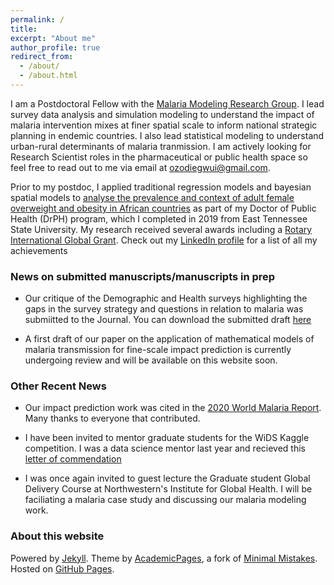 ```yaml
---
permalink: /
title:
excerpt: "About me"
author_profile: true
redirect_from: 
  - /about/
  - /about.html
---
```


I am a Postdoctoral Fellow with the [Malaria Modeling Research Group](http://www.numalariamodeling.org). I lead survey data analysis and simulation modeling to understand the impact of malaria intervention mixes at finer spatial scale to inform national strategic planning in endemic countries. I also lead statistical modeling to understand urban-rural determinants of malaria tranmission. I am actively looking for Research Scientist roles in the pharmaceutical or public health space so feel free to read out to me via email at ozodiegwui@gmail.com.

Prior to my postdoc, I applied traditional regression models and bayesian spatial models to [analyse the prevalence and context of adult female overweight and obesity in African countries](http://pdfs.semanticscholar.org/e268/97165b6eef2dce34009bc24b51a271005653.pdf) as part of my Doctor of Public Health (DrPH) program, which I completed in 2019 from East Tennessee State University. My research received several awards including a [Rotary International Global Grant](http://www.rotary7570.org/ItemDetails.aspx?DataItemID=oEjpXRE3cxo%3D). Check out my [LinkedIn profile](https://www.linkedin.com/in/ifeomaozodiegwu/) for a list of all my achievements 



### News on submitted manuscripts/manuscripts in prep 
* Our critique of the Demographic and Health surveys highlighting the gaps in the survey strategy and questions in relation to malaria was submiitted to the Journal. You can download the submitted draft [here](http://ifeomaozo.github.io/files/DHS_opinion_piece.pdf)

* A first draft of our paper on the application of mathematical models of malaria transmission for fine-scale impact prediction is currently undergoing review and will be available on this website soon.


### Other Recent News
* Our impact prediction work was cited in the [ 2020 World Malaria Report](http://who.int/publications/i/item/9789240015791). Many thanks to everyone that contributed. 

* I have been invited to mentor graduate students for the WiDS Kaggle competition. I was a data science mentor last year and recieved this [letter of commendation](http://ifeomaozo.github.io/files/IDO_WiDS.pdf)

* I was once again invited to guest lecture the Graduate student Global Delivery Course at Northwestern's Institute for Global Health. I will be faciliating a malaria case study and discussing our malaria modeling work. 


### About this website
Powered by [Jekyll](http://jekyllrb.com). Theme by [AcademicPages](https://github.com/academicpages/academicpages.github.io), a fork of [Minimal Mistakes](https://mademistakes.com/work/minimal-mistakes-jekyll-theme/). Hosted on [GitHub Pages](https://pages.github.com/).

<!-- Powered by <a href="http://jekyllrb.com" rel="nofollow">Jekyll</a> &amp; <a href="https://github.com/academicpages/academicpages.github.io">AcademicPages</a>, a fork of <a href="https://mademistakes.com/work/minimal-mistakes-jekyll-theme/" rel="nofollow">Minimal Mistakes</a>. Hosted on GitHub Pages. -->



